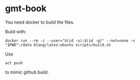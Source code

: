 # gmt-book

You need docker to build the files.

Build with:

```
docker run --rm -i --user="$(id -u):$(id -g)" --net=none -v "$PWD":/data blang/latex:ubuntu scripts/build.sh
```

Use 
```
act push
```
to mimic github build.